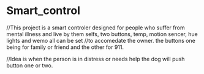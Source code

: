 # Smart_control

//This project is a smart controler designed for people who suffer from mental illness and live by them selfs, two buttons, temp, motion sencer, hue lights and wemo all can be set //to accomedate the owner. the buttons one being for family or friend and the other for 911. 

//Idea is when the person is in distress or needs help the dog will push button one or two. 
